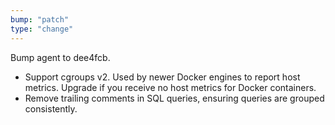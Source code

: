 ```yaml
---
bump: "patch"
type: "change"
---
```


Bump agent to dee4fcb.

- Support cgroups v2. Used by newer Docker engines to report host metrics. Upgrade if you receive no host metrics for Docker containers.
- Remove trailing comments in SQL queries, ensuring queries are grouped consistently.

